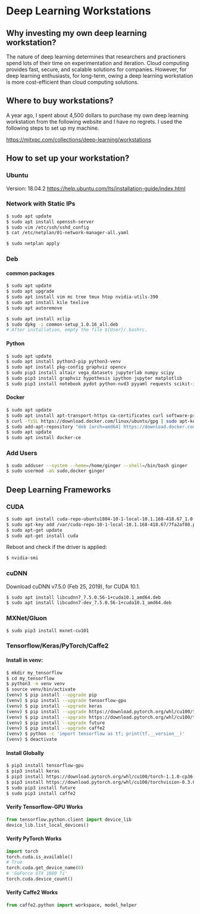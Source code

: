 # Deep Learning Workstations

## Why investing my own deep learning workstation?
The nature of deep learning determines that researchers and practioners spend lots of their time on experimentation and iteration. Cloud computing provides fast, secure, and scalable solutions for companies. However, for deep learning enthusiasts, for long-term, owing a deep learning workstation is more cost-efficient than cloud computing solutions. 

## Where to buy workstations?
A year ago, I spent about 4,500 dollars to purchase my own deep learning workstation from the following website and I have no regrets. I used the following steps to set up my machine. 

https://mitxpc.com/collections/deep-learning/workstations

## How to set up your workstation?

### Ubuntu

Version: 18.04.2
https://help.ubuntu.com/lts/installation-guide/index.html

### Network with Static IPs

```bash
$ sudo apt update
$ sudo apt install openssh-server
$ sudo vim /etc/ssh/sshd_config
$ cat /etc/netplan/01-network-manager-all.yaml

$ sudo netplan apply
```

### Deb

#### common packages

```bash
$ sudo apt update
$ sudo apt upgrade
$ sudo apt install vim mc tree tmux htop nvidia-utils-390
$ sudo apt install kile texlive
$ sudo apt autoremove
```

```bash
$ sudo apt install xclip
$ sudo dpkg -i common-setup_1.0.16_all.deb
# After installation, empty the file ${User}/.bashrc.
```

#### Python

```bash
$ sudo apt update
$ sudo apt install python3-pip python3-venv
$ sudo apt install pkg-config graphviz opencv
$ sudo pip3 install altair vega_datasets jupyterlab numpy scipy
$ sudo pip3 install graphviz hypothesis ipython jupyter matplotlib
$ sudo pip3 install notebook pydot python-nvd3 pyyaml requests scikit-image
```

#### Docker

```bash
$ sudo apt update
$ sudo apt install apt-transport-https ca-certificates curl software-properties-common
$ curl -fsSL https://download.docker.com/linux/ubuntu/gpg | sudo apt-key add -
$ sudo add-apt-repository "deb [arch=amd64] https://download.docker.com/linux/ubuntu bionic stable"
$ sudo apt update
$ sudo apt install docker-ce
```

### Add Users

```bash
$ sudo adduser --system --home=/home/ginger --shell=/bin/bash ginger
$ sudo usermod -aG sudo,docker ginger
```

## Deep Learning Frameworks

### CUDA

```bash
$ sudo apt install cuda-repo-ubuntu1804-10-1-local-10.1.168-418.67_1.0-1_amd64.deb
$ sudo apt-key add /var/cuda-repo-10-1-local-10.1.168-418.67/7fa2af80.pub
$ sudo apt-get update
$ sudo apt-get install cuda
```

Reboot and check if the driver is applied:

```bash
$ nvidia-smi
```

### cuDNN

Download cuDNN v7.5.0 (Feb 25, 2019), for CUDA 10.1.

```bash
$ sudo apt install libcudnn7_7.5.0.56-1+cuda10.1_amd64.deb
$ sudo apt install libcudnn7-dev_7.5.0.56-1+cuda10.1_amd64.deb
```

### MXNet/Gluon

```bash
$ sudo pip3 install mxnet-cu101
```

### Tensorflow/Keras/PyTorch/Caffe2

#### Install in venv:

```bash
$ mkdir my_tensorflow
$ cd my_tensorflow
$ python3 -m venv venv
$ source venv/bin/activate
(venv) $ pip install --upgrade pip
(venv) $ pip install --upgrade tensorflow-gpu
(venv) $ pip install --upgrade keras
(venv) $ pip install --upgrade https://download.pytorch.org/whl/cu100/torch-1.1.0-cp36-cp36m-linux_x86_64.whl
(venv) $ pip install --upgrade https://download.pytorch.org/whl/cu100/torchvision-0.3.0-cp36-cp36m-linux_x86_64.whl
(venv) $ pip install --upgrade future
(venv) $ pip install --upgrade caffe2
(venv) $ python -c 'import tensorflow as tf; print(tf.__version__)'
(venv) $ deactivate
```

#### Install Globally

```bash
$ pip3 install tensorflow-gpu
$ pip3 install keras
$ pip3 install https://download.pytorch.org/whl/cu100/torch-1.1.0-cp36-cp36m-linux_x86_64.whl
$ pip3 install https://download.pytorch.org/whl/cu100/torchvision-0.3.0-cp36-cp36m-linux_x86_64.whl
$ sudo pip3 install future
$ sudo pip3 install caffe2
```

#### Verify Tensorflow-GPU Works

```python
from tensorflow.python.client import device_lib
device_lib.list_local_devices()
```

#### Verify PyTorch Works

```python
import torch
torch.cuda.is_available()
# True
torch.cuda.get_device_name(0)
# 'GeForce GTX 1080 Ti'
torch.cuda.device_count()
```

#### Verify Caffe2 Works

```python
from caffe2.python import workspace, model_helper
```
